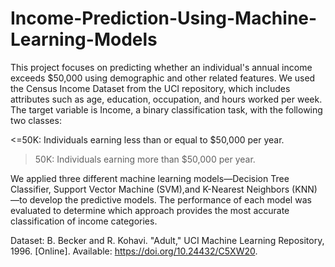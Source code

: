 # Income-Prediction-Using-Machine-Learning-Models


This project focuses on predicting whether an individual's annual income exceeds $50,000 using demographic and other related features. We used the Census Income Dataset from the UCI repository, which includes attributes such as age, education, occupation, and hours worked per week. The target variable is Income, a binary classification task, with the following two classes:

<=50K: Individuals earning less than or equal to $50,000 per year.
>50K: Individuals earning more than $50,000 per year.

We applied three different machine learning models—Decision Tree Classifier, Support Vector Machine (SVM),and K-Nearest Neighbors (KNN)—to develop the predictive models.
The performance of each model was evaluated to determine which approach provides the most accurate classification of income categories.


Dataset: B. Becker and R. Kohavi. "Adult," UCI Machine Learning Repository, 1996. [Online]. Available: https://doi.org/10.24432/C5XW20.
